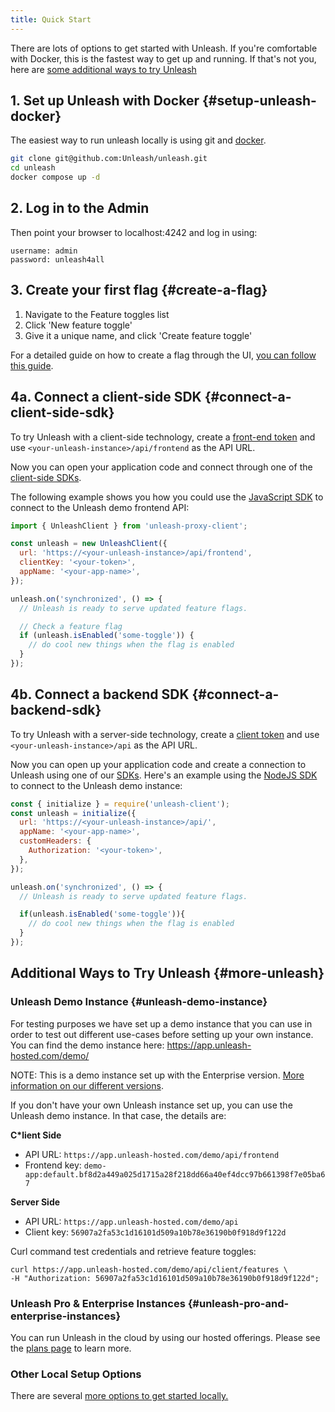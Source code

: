 ```yaml
---
title: Quick Start
---
```


There are lots of options to get started with Unleash. If you're comfortable with Docker, this is the fastest way to get up and running. If that's not you, here are [some additional ways to try Unleash](#more-unleash)

## 1. Set up Unleash with Docker {#setup-unleash-docker}

The easiest way to run unleash locally is using git and [docker](https://www.docker.com/).

```sh
git clone git@github.com:Unleash/unleash.git
cd unleash
docker compose up -d
```

## 2. Log in to the Admin

Then point your browser to localhost:4242 and log in using:

```
username: admin
password: unleash4all
```

## 3. Create your first flag {#create-a-flag}

1. Navigate to the Feature toggles list
2. Click 'New feature toggle'
3. Give it a unique name, and click 'Create feature toggle'

For a detailed guide on how to create a flag through the UI, [you can follow this guide](/how-to/how-to-create-feature-toggles.md). 

## 4a. Connect a client-side SDK {#connect-a-client-side-sdk}

To try Unleash with a client-side technology, create a [front-end token](/reference/api-tokens-and-client-keys.mdx#front-end-tokens) and use `<your-unleash-instance>/api/frontend` as the API URL.

Now you can open your application code and connect through one of the [client-side SDKs](/reference/sdks#client-side-sdks).

The following example shows you how you could use the [JavaScript SDK](/generated/sdks/client-side/javascript-browser.md) to connect to the Unleash demo frontend API:

```javascript
import { UnleashClient } from 'unleash-proxy-client';

const unleash = new UnleashClient({
  url: 'https://<your-unleash-instance>/api/frontend',
  clientKey: '<your-token>',
  appName: '<your-app-name>',
});

unleash.on('synchronized', () => {
  // Unleash is ready to serve updated feature flags.

  // Check a feature flag
  if (unleash.isEnabled('some-toggle')) {
    // do cool new things when the flag is enabled 
  }
});
```

## 4b. Connect a backend SDK {#connect-a-backend-sdk}

To try Unleash with a server-side technology, create a [client token](/reference/api-tokens-and-client-keys#client-tokens) and use `<your-unleash-instance>/api` as the API URL. 

Now you can open up your application code and create a connection to Unleash using one of our [SDKs](/reference/sdks/index.md). Here's an example using the [NodeJS SDK](/reference/sdks/node) to connect to the Unleash demo instance:

```javascript
const { initialize } = require('unleash-client');
const unleash = initialize({
  url: 'https://<your-unleash-instance>/api/',
  appName: '<your-app-name>',
  customHeaders: {
    Authorization: '<your-token>',
  },
});

unleash.on('synchronized', () => {
  // Unleash is ready to serve updated feature flags.

  if(unleash.isEnabled('some-toggle')){
    // do cool new things when the flag is enabled 
  } 
});
```

## Additional Ways to Try Unleash {#more-unleash}

### Unleash Demo Instance {#unleash-demo-instance}

For testing purposes we have set up a demo instance that you can use in order to test out different use-cases before setting up your own instance. You can find the demo instance here: https://app.unleash-hosted.com/demo/

NOTE: This is a demo instance set up with the Enterprise version. [More information on our different versions](https://www.getunleash.io/pricing).

If you don't have your own Unleash instance set up, you can use the Unleash demo instance. In that case, the details are:

**C*lient Side**
- API URL: `https://app.unleash-hosted.com/demo/api/frontend`
- Frontend key: `demo-app:default.bf8d2a449a025d1715a28f218dd66a40ef4dcc97b661398f7e05ba67`

**Server Side**
- API URL: `https://app.unleash-hosted.com/demo/api`
- Client key: `56907a2fa53c1d16101d509a10b78e36190b0f918d9f122d` 

Curl command test credentials and retrieve feature toggles:

```
curl https://app.unleash-hosted.com/demo/api/client/features \
-H "Authorization: 56907a2fa53c1d16101d509a10b78e36190b0f918d9f122d";
```

### Unleash Pro & Enterprise Instances {#unleash-pro-and-enterprise-instances}

You can run Unleash in the cloud by using our hosted offerings. Please see the [plans page](https://www.getunleash.io/pricing) to learn more. 

### Other Local Setup Options

There are several [more options to get started locally.](using-unleash/deploy/getting-started.md)


